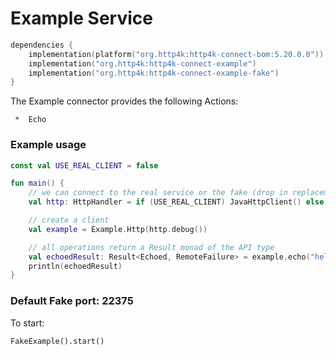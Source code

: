 # Example Service

```kotlin
dependencies {
    implementation(platform("org.http4k:http4k-connect-bom:5.20.0.0"))
    implementation("org.http4k:http4k-connect-example")
    implementation("org.http4k:http4k-connect-example-fake")
}
```

The Example connector provides the following Actions:

     *  Echo

### Example usage

```kotlin
const val USE_REAL_CLIENT = false

fun main() {
    // we can connect to the real service or the fake (drop in replacement)
    val http: HttpHandler = if (USE_REAL_CLIENT) JavaHttpClient() else FakeExample()

    // create a client
    val example = Example.Http(http.debug())

    // all operations return a Result monad of the API type
    val echoedResult: Result<Echoed, RemoteFailure> = example.echo("hello")
    println(echoedResult)
}
```

### Default Fake port: 22375

To start:

```
FakeExample().start()
```
